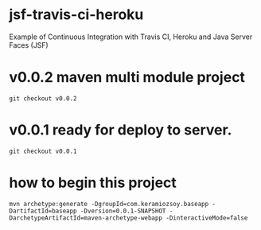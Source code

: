 # jsf-travis-ci-heroku
Example of Continuous Integration with Travis CI, Heroku and Java Server Faces (JSF)

# v0.0.2 maven multi module project
`git checkout v0.0.2`

# v0.0.1 ready for deploy to server.
`git checkout v0.0.1`

# how to begin this project
`mvn archetype:generate -DgroupId=com.keramiozsoy.baseapp -DartifactId=baseapp -Dversion=0.0.1-SNAPSHOT -DarchetypeArtifactId=maven-archetype-webapp -DinteractiveMode=false`


